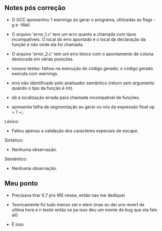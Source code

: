 ## Notes pós correção

- O GCC apresentou 1 warnings ao gerar o programa, utilizadas as flags -g e -Wall.

- O arquivo 'error_1.c' tem um erro quanto a chamada com tipos incompatíveis. O local do erro apontado é o local da declaração da função e não onde ela foi chamada.

- O arquivo 'error_2.c' tem um erro léxico com o apontamento de coluna deslocada em várias posições.

* nossos testes: falhou na execução do código gerado; o código gerado executa com warnings.

* erro não identificado pelo analisador semântico (return sem argumento quando o tipo da função é int).

* dá a localização errada para chamada incompatível de funções.

* apresenta falha de segmentação ao gerar os nós da expressão float op = 1 +;.

Léxico:

- Faltou apenas a validação dos caracteres especiais de escape.

Sintático: 

- Nenhuma observação.

Semântico:

- Nenhuma observação.

## Meu ponto

- Precisava tirar 0.7 pro MS nesse, então nao me dediquei

- Teoricamente fiz tudo menos set e elem (mas eu dei uns revert de ultima hora e n testei então se pa isso deu um monte de bug que ela falo ali)

- É isso